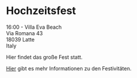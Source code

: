 # Hochzeitsfest

16:00 - Villa Eva Beach  
Via Romana 43  
18039 Latte  
Italy

Hier findet das große Fest statt.

[Hier](/de/events) gibt es mehr Informationen zu den Festivitäten.
